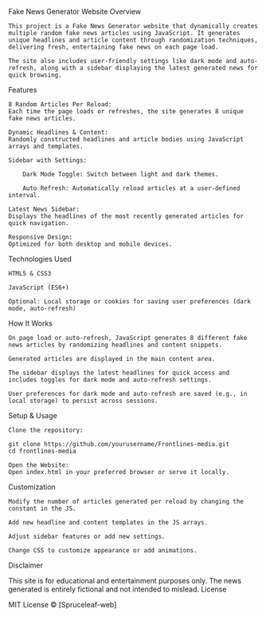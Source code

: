 Fake News Generator Website
Overview

    This project is a Fake News Generator website that dynamically creates multiple random fake news articles using JavaScript. It generates unique headlines and article content through randomization techniques, delivering fresh, entertaining fake news on each page load.

    The site also includes user-friendly settings like dark mode and auto-refresh, along with a sidebar displaying the latest generated news for quick browsing.

Features

    8 Random Articles Per Reload:
    Each time the page loads or refreshes, the site generates 8 unique fake news articles.

    Dynamic Headlines & Content:
    Randomly constructed headlines and article bodies using JavaScript arrays and templates.

    Sidebar with Settings:

        Dark Mode Toggle: Switch between light and dark themes.

        Auto Refresh: Automatically reload articles at a user-defined interval.

    Latest News Sidebar:
    Displays the headlines of the most recently generated articles for quick navigation.

    Responsive Design:
    Optimized for both desktop and mobile devices.

Technologies Used

    HTML5 & CSS3

    JavaScript (ES6+)

    Optional: Local storage or cookies for saving user preferences (dark mode, auto-refresh)

How It Works

    On page load or auto-refresh, JavaScript generates 8 different fake news articles by randomizing headlines and content snippets.

    Generated articles are displayed in the main content area.

    The sidebar displays the latest headlines for quick access and includes toggles for dark mode and auto-refresh settings.

    User preferences for dark mode and auto-refresh are saved (e.g., in local storage) to persist across sessions.

Setup & Usage

    Clone the repository:

    git clone https://github.com/yourusername/Frontlines-media.git
    cd frontlines-media

    Open the Website:
    Open index.html in your preferred browser or serve it locally.

Customization

    Modify the number of articles generated per reload by changing the constant in the JS.

    Add new headline and content templates in the JS arrays.

    Adjust sidebar features or add new settings.

    Change CSS to customize appearance or add animations.

Disclaimer

This site is for educational and entertainment purposes only. The news generated is entirely fictional and not intended to mislead.
License

MIT License © [Spruceleaf-web]
